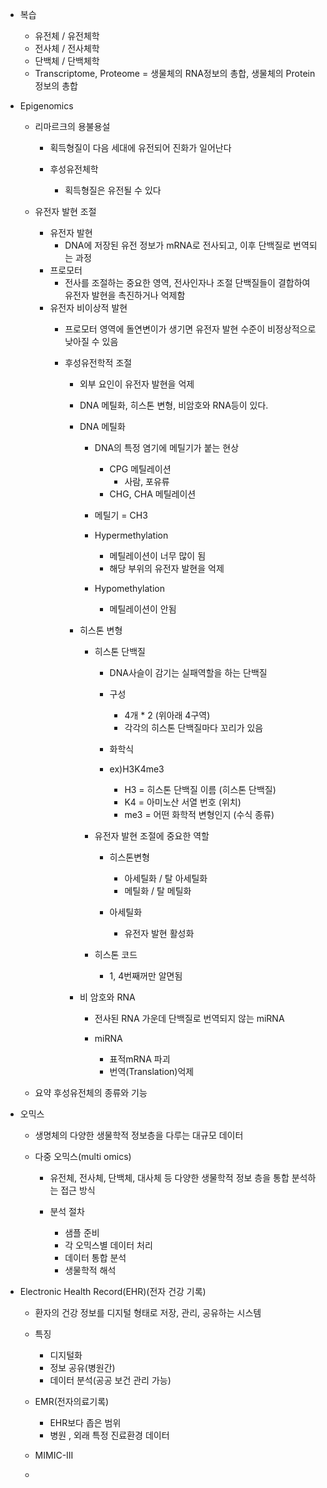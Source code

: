- 복습
	- 유전체 / 유전체학
	- 전사체 / 전사체학
	- 단백체 / 단백체학
	- Transcriptome, Proteome = 생물체의 RNA정보의 총합, 생물체의 Protein 정보의 총합

- Epigenomics
	- 리마르크의 용불용설
		- 획득형질이 다음 세대에 유전되어 진화가 일어난다
		
		- 후성유전체학
			- 획득형질은 유전될 수 있다
	
	- 유전자 발현 조절
		- 유전자 발현
			- DNA에 저장된 유전 정보가 mRNA로 전사되고, 이후 단백질로 번역되는 과정
		- 프로모터
			- 전사를 조절하는 중요한 영역, 전사인자나 조절 단백질들이 결합하여 유전자 발현을 촉진하거나 억제함
		- 유전자 비이상적 발현
			- 프로모터 영역에 돌연변이가 생기면 유전자 발현 수준이 비정상적으로 낮아질 수 있음
			
			- 후성유전학적 조절
				- 외부 요인이 유전자 발현을 억제
				- DNA 메틸화, 히스톤 변형, 비암호와 RNA등이 있다.
				
				- DNA 메틸화
					- DNA의 특정 염기에 메틸기가 붙는 현상
						- CPG 메틸레이션
							- 사람, 포유류
						- CHG, CHA 메틸레이션
			
					- 메틸기 = CH3
					- Hypermethylation
						- 메틸레이션이 너무 많이 됨
						- 해당 부위의 유전자 발현을 억제
					- Hypomethylation
						- 메틸레이션이 안됨
				
				- 히스톤 변형
					- 히스톤 단백질
						- DNA사슬이 감기는 실패역할을 하는 단백질
						
						- 구성
							- 4개 \* 2 (위아래 4구역)
							- 각각의 히스톤 단백질마다 꼬리가 있음
						
						- 화학식
						- ex)H3K4me3
							- H3 = 히스톤 단백질 이름 (히스톤 단백질)
							- K4 = 아미노산 서열 번호 (위치)
							- me3 = 어떤 화학적 변형인지 (수식 종류)
					
					- 유전자 발현 조절에 중요한 역할
						- 히스톤변형
							- 아세틸화 / 탈 아세틸화
							- 메틸화 / 탈 메틸화
						
						- 아세틸화
							- 유전자 발현 활성화
					
					- 히스톤 코드
						- 1, 4번째꺼만 알면됨
				
				- 비 암호와 RNA
					- 전사된 RNA 가운데 단백질로 번역되지 않는 miRNA
					
					- miRNA
						- 표적mRNA 파괴
						- 번역(Translation)억제
				
	- 요약 후성유전체의 종류와 기능 

- 오믹스
	- 생명체의 다양한 생물학적 정보층을 다루는 대규모 데이터
	
	- 다중 오믹스(multi omics)
		- 유전체, 전사체, 단백체, 대사체 등 다양한 생물학적 정보 층을 통합 분석하는 접근 방식
		
		- 분석 절차
			- 샘플 준비
			- 각 오믹스별 데이터 처리
			- 데이터 통합 분석
			- 생물학적 해석

- Electronic Health Record(EHR)(전자 건강 기록)
	- 환자의 건강 정보를 디지털 형태로 저장, 관리, 공유하는 시스템

	- 특징
		- 디지털화
		- 정보 공유(병원간)
		- 데이터 분석(공공 보건 관리 가능)
	
	- EMR(전자의료기록)
		- EHR보다 좁은 범위
		- 병원 , 외래 특정 진료환경 데이터
	
	- MIMIC-III
	- 